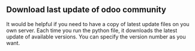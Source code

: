 ## Download last update of odoo community

It would be helpful if you need to have a copy of latest update files on you own server. Each time you run the python 
file, it downloads the latest update of available versions. You can specify the version number as you want. 